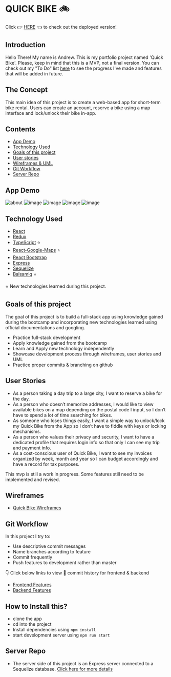 # QUICK BIKE :bike:

Click :point_right: [HERE](https://quick-bike.netlify.app) :point_left: to check out the deployed version!

## Introduction

Hello There! My name is Andrew. This is my portfolio project named 'Quick Bike'. Please, keep in mind that this is a MVP, not a final version. You can check out my "To Do" list [here](https://github.com/users/anpospisil/projects/1) to see the progress I've made and features that will be added in future.


## The Concept

This main idea of this project is to create a web-based app for short-term bike rental. Users can create an account, reserve a bike using a map interface and lock/unlock their bike in-app.

## Contents

- [App Demo](https://github.com/anpospisil/quick-bike-client#App-Demo)
- [Technology Used](https://github.com/anpospisil/quick-bike-client#technology-used)
- [Goals of this project](https://github.com/anpospisil/quick-bike-client#goals-of-this-project)
- [User stories](https://github.com/anpospisil/quick-bike-client#user-stories)
- [Wireframes & UML](https://github.com/anpospisil/quick-bike-client#wireframes-and-uml)
- [Git Workflow](https://github.com/anpospisil/quick-bike-client#git-workflow)
- [Server Repo](https://github.com/anpospisil/quick-bike-server)

## App Demo

![about](https://github.com/anpospisil/quick-bike-client/blob/development/attachments/about.png)
![image](https://github.com/anpospisil/quick-bike-client/blob/master/attachments/login.png)
![image](https://github.com/anpospisil/quick-bike-client/blob/master/attachments/user.png)
![image](https://github.com/anpospisil/quick-bike-client/blob/master/attachments/selectbike.png)
![image](https://github.com/anpospisil/quick-bike-client/blob/master/attachments/bikeLocked.png)



## Technology Used

- [React](https://github.com/anpospisil/quick-bike-client/blob/master/src/pages/Bikes/index.tsx)
- [Redux](https://github.com/anpospisil/quick-bike-client/tree/master/src/store)
- [TypeScript](https://github.com/anpospisil/quick-bike-client/tree/master/src/types) ⭐️
- [React-Google-Maps](https://github.com/anpospisil/quick-bike-client/blob/master/src/components/Map.tsx) ⭐️
- [React Bootstrap](https://github.com/anpospisil/quick-bike-client/blob/master/src/pages/UserProfile/index.tsx)
- [Express](https://github.com/anpospisil/quick-bike-server/blob/development/index.js)
- [Sequelize](https://github.com/anpospisil/quick-bike-server/tree/development/models)
- [Balsamiq](https://balsamiq.cloud/sivxjco/p7hyx0j) ⭐️

⭐️ New technologies learned during this project.

## Goals of this project

The goal of this project is to build a full-stack app using knowledge gained during the bootcamp and incorporating new technologies learned using official documentations and googling.

- Practice full-stack development
- Apply knowledge gained from the bootcamp
- Learn and Apply new technology independently
- Showcase development process through wireframes, user stories and UML
- Practice proper commits & branching on github

## User Stories

  - As a person taking a day trip to a large city, I want to reserve a bike for the day.
  - As a person who doesn’t memorize addresses, I would like to view available bikes on a map depending on the postal code I input, so I don’t have to spend a lot of time searching for bikes.
  - As someone who loses things easily, I want a simple way to unlock/lock my Quick Bike from the App so I don’t have to fiddle with keys or locking mechanisms.
  - As a person who values their privacy and security, I want to have a dedicated profile that requires login info so that only I can see my trip and payment info.
  - As a cost-conscious user of Quick Bike, I want to see my invoices organized by week, month and year so I can budget accordingly and have a record for tax purposes.

  This mvp is still a work in progress. Some features still need to be implemented and revised.

## Wireframes

  - [Quick Bike Wireframes](https://balsamiq.cloud/sivxjco/p7hyx0j)

## Git Workflow

In this project I try to:

- Use descriptive commit messages
- Name branches according to feature
- Commit frequently
- Push features to development rather than master

👇 Click below links to view 👀 commit history for frontend & backend

- [Frontend Features](https://github.com/anpospisil/quick-bike-client/branches/yours)
- [Backend Features](https://github.com/anpospisil/quick-bike-server/branches)

## How to Install this?

- clone the app
- cd into the project
- Install dependencies using `npm install`
- start development server using `npm run start`

## Server Repo

- The server side of this project is an Express server connected to a Sequelize database. [Click here for more details](https://github.com/anpospisil/quick-bike-server)
